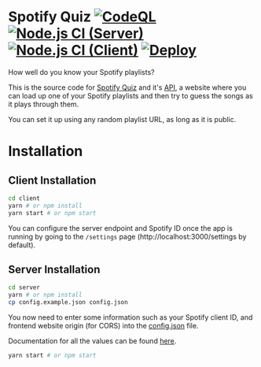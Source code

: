 # Spotify Quiz [![CodeQL](https://github.com/NachoToast/SpotifyQuiz/actions/workflows/codeql-analysis.yml/badge.svg)](https://github.com/NachoToast/SpotifyQuiz/actions/workflows/codeql-analysis.yml) [![Node.js CI (Server)](https://github.com/NachoToast/SpotifyQuiz/actions/workflows/node.js.server.yml/badge.svg)](https://github.com/NachoToast/SpotifyQuiz/actions/workflows/node.js.server.yml) [![Node.js CI (Client)](https://github.com/NachoToast/SpotifyQuiz/actions/workflows/node.js.client.yml/badge.svg)](https://github.com/NachoToast/SpotifyQuiz/actions/workflows/node.js.client.yml) [![Deploy](https://github.com/NachoToast/SpotifyQuiz/actions/workflows/deploy.yml/badge.svg)](https://github.com/NachoToast/SpotifyQuiz/actions/workflows/deploy.yml)

How well do you know your Spotify playlists?

This is the source code for [Spotify Quiz](https://spotify.nachotoast.com/) and it's [API](https://spq.nachotoast.com/), a website where you can load up one of your Spotify playlists and then try to guess the songs as it plays through them.

You can set it up using any random playlist URL, as long as it is public.

# Installation

## Client Installation

```sh
cd client
yarn # or npm install
yarn start # or npm start
```

You can configure the server endpoint and Spotify ID once the app is running by going to the `/settings` page (http://localhost:3000/settings by default).

## Server Installation

```sh
cd server
yarn # or npm install
cp config.example.json config.json
```

You now need to enter some information such as your Spotify client ID, and frontend website origin (for CORS) into the [config.json](server/config.json) file.

Documentation for all the values can be found [here](server/src/config.ts).

```sh
yarn start # or npm start
```
